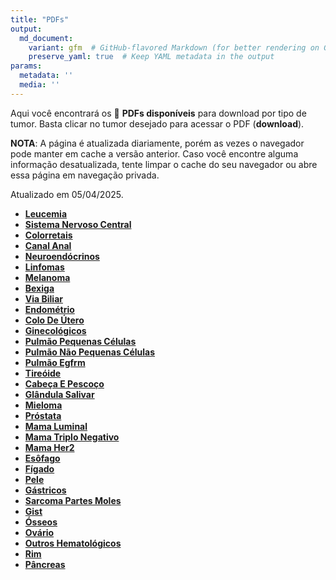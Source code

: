 ```yaml
---
title: "PDFs"
output: 
  md_document:
    variant: gfm  # GitHub-flavored Markdown (for better rendering on GitHub)
    preserve_yaml: true  # Keep YAML metadata in the output
params:
  metadata: ''
  media: ''
---
```


<script async src="https://scripts.simpleanalyticscdn.com/latest.js"></script>

Aqui você encontrará os 📝 **PDFs disponíveis** para download por tipo
de tumor. Basta clicar no tumor desejado para acessar o PDF
(**download**).

**NOTA**: A página é atualizada diariamente, porém as vezes o navegador
pode manter em cache a versão anterior. Caso você encontre alguma
informação desatualizada, tente limpar o cache do seu navegador ou abre
essa página em navegação privada.

Atualizado em 05/04/2025.

- [**Leucemia**](https://coeoralmeds-e768.restdb.io/media/67f0be71f63b804800173ecc?download=true)
- [**Sistema Nervoso
  Central**](https://coeoralmeds-e768.restdb.io/media/67f0be72f63b804800173ecf?download=true)
- [**Colorretais**](https://coeoralmeds-e768.restdb.io/media/67f0be75f63b804800173ed4?download=true)
- [**Canal
  Anal**](https://coeoralmeds-e768.restdb.io/media/67f0be76f63b804800173ed6?download=true)
- [**Neuroendócrinos**](https://coeoralmeds-e768.restdb.io/media/67f0be77f63b804800173ed8?download=true)
- [**Linfomas**](https://coeoralmeds-e768.restdb.io/media/67f0be78f63b804800173eda?download=true)
- [**Melanoma**](https://coeoralmeds-e768.restdb.io/media/67f0be79f63b804800173edc?download=true)
- [**Bexiga**](https://coeoralmeds-e768.restdb.io/media/67f0be7af63b804800173ede?download=true)
- [**Via
  Biliar**](https://coeoralmeds-e768.restdb.io/media/67f0be7bf63b804800173ee0?download=true)
- [**Endométrio**](https://coeoralmeds-e768.restdb.io/media/67f0be7cf63b804800173ee2?download=true)
- [**Colo De
  Útero**](https://coeoralmeds-e768.restdb.io/media/67f0be7ef63b804800173ee4?download=true)
- [**Ginecológicos**](https://coeoralmeds-e768.restdb.io/media/67f0be7ff63b804800173ee6?download=true)
- [**Pulmão Pequenas
  Células**](https://coeoralmeds-e768.restdb.io/media/67f0be80f63b804800173ee8?download=true)
- [**Pulmão Não Pequenas
  Células**](https://coeoralmeds-e768.restdb.io/media/67f0be81f63b804800173eea?download=true)
- [**Pulmão
  Egfrm**](https://coeoralmeds-e768.restdb.io/media/67f0be82f63b804800173eec?download=true)
- [**Tireóide**](https://coeoralmeds-e768.restdb.io/media/67f0be85f63b804800173ef0?download=true)
- [**Cabeça E
  Pescoço**](https://coeoralmeds-e768.restdb.io/media/67f0be86f63b804800173ef2?download=true)
- [**Glândula
  Salivar**](https://coeoralmeds-e768.restdb.io/media/67f0be87f63b804800173ef4?download=true)
- [**Mieloma**](https://coeoralmeds-e768.restdb.io/media/67f0be89f63b804800173ef6?download=true)
- [**Próstata**](https://coeoralmeds-e768.restdb.io/media/67f0be8af63b804800173ef8?download=true)
- [**Mama
  Luminal**](https://coeoralmeds-e768.restdb.io/media/67f0be8cf63b804800173efc?download=true)
- [**Mama Triplo
  Negativo**](https://coeoralmeds-e768.restdb.io/media/67f0be8df63b804800173efe?download=true)
- [**Mama
  Her2**](https://coeoralmeds-e768.restdb.io/media/67f0be8ef63b804800173f00?download=true)
- [**Esôfago**](https://coeoralmeds-e768.restdb.io/media/67f0be8ff63b804800173f02?download=true)
- [**Fígado**](https://coeoralmeds-e768.restdb.io/media/67f0be91f63b804800173f04?download=true)
- [**Pele**](https://coeoralmeds-e768.restdb.io/media/67f0be92f63b804800173f06?download=true)
- [**Gástricos**](https://coeoralmeds-e768.restdb.io/media/67f0be93f63b804800173f08?download=true)
- [**Sarcoma Partes
  Moles**](https://coeoralmeds-e768.restdb.io/media/67f0be94f63b804800173f0a?download=true)
- [**Gist**](https://coeoralmeds-e768.restdb.io/media/67f0be95f63b804800173f0c?download=true)
- [**Ósseos**](https://coeoralmeds-e768.restdb.io/media/67f0be97f63b804800173f0e?download=true)
- [**Ovário**](https://coeoralmeds-e768.restdb.io/media/67f0be98f63b804800173f10?download=true)
- [**Outros
  Hematológicos**](https://coeoralmeds-e768.restdb.io/media/67f0be99f63b804800173f12?download=true)
- [**Rim**](https://coeoralmeds-e768.restdb.io/media/67f0be9af63b804800173f14?download=true)
- [**Pâncreas**](https://coeoralmeds-e768.restdb.io/media/67f0be9bf63b804800173f16?download=true)
